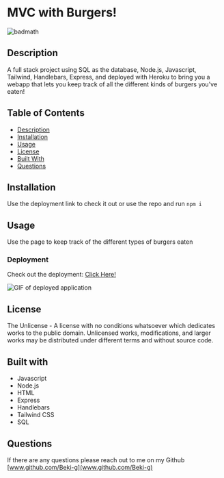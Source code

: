 
# MVC with Burgers!

![badmath](https://img.shields.io/static/v1?label=license&message=The%20Unlicense&color=green)

## Description 

A full stack project using SQL as the database, Node.js, Javascript, Tailwind, Handlebars, Express, and deployed with Heroku to bring you a webapp that lets you keep track of all the different kinds of burgers you've eaten!

## Table of Contents
* [Description](#description)
* [Installation](#installation)
* [Usage](#usage)
* [License](#license)
* [Built With](#Built%20With)
* [Questions](#questions)

## Installation
Use the deployment link to check it out or use the repo and run `npm i`

## Usage
Use the page to keep track of the different types of burgers eaten

### Deployment
Check out the deployment: [Click Here!](https://pure-castle-35122.herokuapp.com/)

![GIF of deployed application](./public/assets/img/deployment.gif)

## License
The Unlicense - A license with no conditions whatsoever which dedicates works to the public domain. Unlicensed works, modifications, and larger works may be distributed under different terms and without source code.

## Built with 
* Javascript
* Node.js
* HTML
* Express
* Handlebars
* Tailwind CSS
* SQL

## Questions
If there are any questions please reach out to me on my Github [www.github.com/Beki-g](www.github.com/Beki-g)

